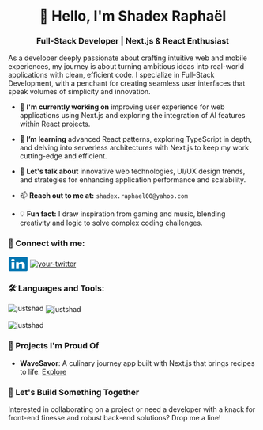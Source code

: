 <h1 align="center">👋 Hello, I'm Shadex Raphaël</h1>
<h3 align="center">Full-Stack Developer | Next.js & React Enthusiast</h3>

As a developer deeply passionate about crafting intuitive web and mobile experiences, my journey is about turning ambitious ideas into real-world applications with clean, efficient code. I specialize in Full-Stack Development, with a penchant for creating seamless user interfaces that speak volumes of simplicity and innovation.

- 🌟 **I'm currently working on** improving user experience for web applications using Next.js and exploring the integration of AI features within React projects.

- 📘 **I’m learning** advanced React patterns, exploring TypeScript in depth, and delving into serverless architectures with Next.js to keep my work cutting-edge and efficient.

- 🤝 **Let's talk about** innovative web technologies, UI/UX design trends, and strategies for enhancing application performance and scalability.

- 📫 **Reach out to me at:** `shadex.raphael00@yahoo.com`

- 💡 **Fun fact:** I draw inspiration from gaming and music, blending creativity and logic to solve complex coding challenges.

<h3 align="left">🔗 Connect with me:</h3>
<p align="left">
<a href="https://www.linkedin.com/in/shadex-rapha%C3%ABl/" target="blank"><img align="center" src="https://raw.githubusercontent.com/devicons/devicon/master/icons/linkedin/linkedin-original.svg" alt="your-linkedin" height="30" width="40" /></a>
<a href="https://www.justshade.site/" target="blank"><img align="center" src="https://www.justshade.site/icons/logo.svg" alt="your-twitter" height="50" width="50" /></a>
</p>

<h3 align="left">🛠 Languages and Tools:</h3>
<p align="left">
<!-- Tailored Icons -->
</p>

<p><img align="left" src="https://github-readme-stats.vercel.app/api/top-langs?username=justshad&show_icons=true&locale=en&layout=compact" alt="justshad" /></p>

<p>&nbsp;<img align="center" src="https://github-readme-stats.vercel.app/api?username=justshad&show_icons=true&locale=en" alt="justshad" /></p>

<p><img align="center" src="https://github-readme-streak-stats.herokuapp.com/?user=justshad&" alt="justshad" /></p>

### 🎨 Projects I'm Proud Of

- **WaveSavor**: A culinary journey app built with Next.js that brings recipes to life. [Explore](https://wavesavor.com)

### 🚀 Let's Build Something Together

Interested in collaborating on a project or need a developer with a knack for front-end finesse and robust back-end solutions? Drop me a line!

